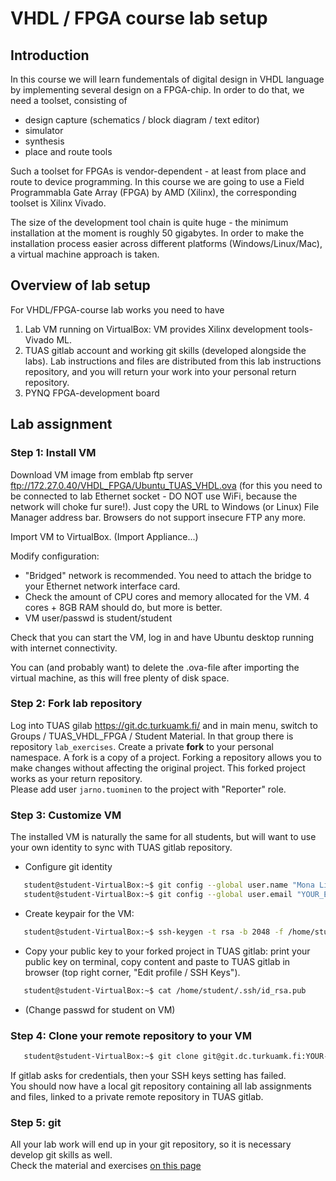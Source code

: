 # VHDL / FPGA course lab setup

## Introduction

In this course we will learn fundementals of digital design in VHDL language by implementing several design on a FPGA-chip. In order to do that, we need a toolset, consisting of

- design capture (schematics / block diagram / text editor)
- simulator
- synthesis
- place and route tools

Such a toolset for FPGAs is vendor-dependent - at least from place and route to device programming. In this course we are going to use a Field Programmabla Gate Array (FPGA) by AMD (Xilinx), the corresponding toolset is Xilinx Vivado.

The size of the development tool chain is quite huge - the minimum installation at the moment is roughly 50 gigabytes. In order to make the installation process easier across different platforms (Windows/Linux/Mac), a virtual machine approach is taken. 


## Overview of lab setup

For VHDL/FPGA-course lab works you need to have 

1. Lab VM running on VirtualBox: VM provides Xilinx development tools- Vivado ML.
2. TUAS gitlab account and working git skills (developed alongside the labs). Lab instructions and files are distributed from this lab instructions repository, and you will return your work into your personal return repository.
3. PYNQ FPGA-development board

## Lab assignment

### Step 1: Install VM

Download VM image from emblab ftp server ftp://172.27.0.40/VHDL_FPGA/Ubuntu_TUAS_VHDL.ova (for this you need to be connected to lab Ethernet socket - DO NOT use WiFi, because the network will choke fur sure!). Just copy the URL to Windows (or Linux) File Manager address bar. Browsers do not support insecure FTP any more.

Import VM to VirtualBox. (Import Appliance...)

Modify configuration:
- "Bridged" network is recommended. You need to attach the bridge to your Ethernet network interface card.
- Check the amount of CPU cores and memory allocated for the VM. 4 cores + 8GB RAM should do, but more is better.
- VM user/passwd is student/student

Check that you can start the VM, log in and have Ubuntu desktop running with internet connectivity.

You can (and probably want) to delete the .ova-file after importing the virtual machine, as this will free plenty of disk space.

### Step 2: Fork lab repository

Log into TUAS gilab https://git.dc.turkuamk.fi/ and in main menu, switch to Groups / TUAS_VHDL_FPGA / Student Material. In that group there is repository `lab_exercises`. Create a private <b>fork</b> to your personal namespace. A fork is a copy of a project. Forking a repository allows you to make changes without affecting the original project. This forked project works as your return repository.  
Please add user `jarno.tuominen` to the project with "Reporter" role.

### Step 3: Customize VM

The installed VM is naturally the same for all students, but will want to use your own identity to sync with TUAS gitlab repository. 
- Configure git identity
```bash
   student@student-VirtualBox:~$ git config --global user.name "Mona Lisa"
   student@student-VirtualBox:~$ git config --global user.email "YOUR_EMAIL"
```
- Create keypair for the VM:
```bash
   student@student-VirtualBox:~$ ssh-keygen -t rsa -b 2048 -f /home/student/.ssh/id_rsa -q -N ""
```
- Copy your public key to your forked project in TUAS gitlab: print your public key on terminal, copy content and paste to TUAS gitlab in browser (top right corner, "Edit profile / SSH Keys").
```bash
   student@student-VirtualBox:~$ cat /home/student/.ssh/id_rsa.pub
```
- (Change passwd for student on VM)

### Step 4: Clone your remote repository to your VM

```bash
   student@student-VirtualBox:~$ git clone git@git.dc.turkuamk.fi:YOUR-NAMESPACE/embedded-linux-labs.git
```
If gitlab asks for credentials, then your SSH keys setting has failed.  
You should now have a local git repository containing all lab assignments and files, linked to a private remote repository in TUAS gitlab. 

### Step 5: git

All your lab work will end up in your git repository, so it is necessary develop git skills as well.  
Check the material and exercises [on this page](git_tutorial.md)
